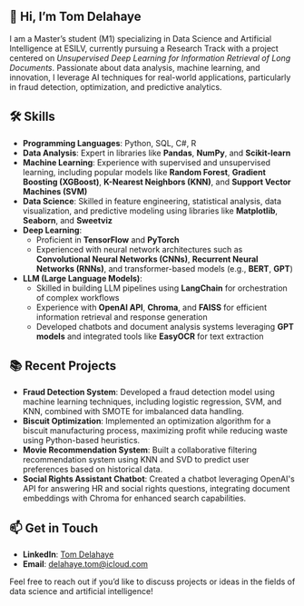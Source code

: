 ## 👋 Hi, I’m Tom Delahaye

I am a Master’s student (M1) specializing in Data Science and Artificial Intelligence at ESILV, currently pursuing a Research Track with a project centered on *Unsupervised Deep Learning for Information Retrieval of Long Documents*. Passionate about data analysis, machine learning, and innovation, I leverage AI techniques for real-world applications, particularly in fraud detection, optimization, and predictive analytics.


## 🛠️ Skills

- **Programming Languages**: Python, SQL, C#, R
- **Data Analysis**: Expert in libraries like **Pandas**, **NumPy**, and **Scikit-learn**
- **Machine Learning**: Experience with supervised and unsupervised learning, including popular models like **Random Forest**, **Gradient Boosting (XGBoost)**, **K-Nearest Neighbors (KNN)**, and **Support Vector Machines (SVM)**
- **Data Science**: Skilled in feature engineering, statistical analysis, data visualization, and predictive modeling using libraries like **Matplotlib**, **Seaborn**, and **Sweetviz**
- **Deep Learning**:
  - Proficient in **TensorFlow** and **PyTorch**
  - Experienced with neural network architectures such as **Convolutional Neural Networks (CNNs)**, **Recurrent Neural Networks (RNNs)**, and transformer-based models (e.g., **BERT**, **GPT**)
- **LLM (Large Language Models)**:
  - Skilled in building LLM pipelines using **LangChain** for orchestration of complex workflows
  - Experience with **OpenAI API**, **Chroma**, and **FAISS** for efficient information retrieval and response generation
  - Developed chatbots and document analysis systems leveraging **GPT models** and integrated tools like **EasyOCR** for text extraction


## 📚 Recent Projects

- **Fraud Detection System**: Developed a fraud detection model using machine learning techniques, including logistic regression, SVM, and KNN, combined with SMOTE for imbalanced data handling.
- **Biscuit Optimization**: Implemented an optimization algorithm for a biscuit manufacturing process, maximizing profit while reducing waste using Python-based heuristics.
- **Movie Recommendation System**: Built a collaborative filtering recommendation system using KNN and SVD to predict user preferences based on historical data.
- **Social Rights Assistant Chatbot**: Created a chatbot leveraging OpenAI's API for answering HR and social rights questions, integrating document embeddings with Chroma for enhanced search capabilities.

## 📫 Get in Touch

- **LinkedIn**: [Tom Delahaye]([https://www.linkedin.com](https://www.linkedin.com/in/tom-delahaye-246b20268/))
- **Email**: delahaye.tom@icloud.com

Feel free to reach out if you’d like to discuss projects or ideas in the fields of data science and artificial intelligence!
